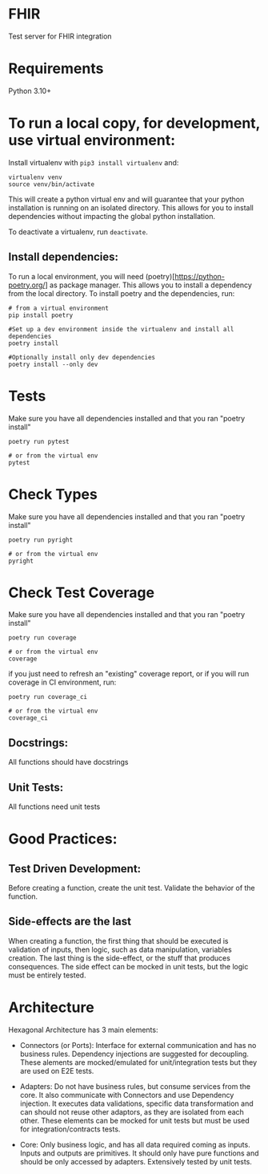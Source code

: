# FHIR
Test server for FHIR integration

# Requirements

Python 3.10+

# To run a local copy, for development, use virtual environment:

Install virtualenv with `pip3 install virtualenv` and:

```
virtualenv venv
source venv/bin/activate
```

This will create a python virtual env and will guarantee that your python installation is running on an isolated directory.
This allows for you to install dependencies without impacting the global python installation.

To deactivate a virtualenv, run `deactivate`.

## Install dependencies:
To run a local environment, you will need (poetry)[https://python-poetry.org/] as package manager. This allows you to install a dependency from the local directory.
To install poetry and the dependencies, run:

```
# from a virtual environment
pip install poetry

#Set up a dev environment inside the virtualenv and install all dependencies
poetry install

#Optionally install only dev dependencies
poetry install --only dev
```

# Tests
Make sure you have all dependencies installed and that you ran "poetry install"
```
poetry run pytest

# or from the virtual env
pytest
```

# Check Types
Make sure you have all dependencies installed and that you ran "poetry install"
```
poetry run pyright

# or from the virtual env
pyright
```

# Check Test Coverage
Make sure you have all dependencies installed and that you ran "poetry install"
```
poetry run coverage

# or from the virtual env
coverage
```

if you just need to refresh an "existing" coverage report, or if you will run coverage in CI environment, run:

```
poetry run coverage_ci

# or from the virtual env
coverage_ci
```

## Docstrings:
All functions should have docstrings

## Unit Tests:
All functions need unit tests

# Good Practices:

## Test Driven Development:
Before creating a function, create the unit test. Validate the behavior of the function.

## Side-effects are the last
When creating a function, the first thing that should be executed is validation of inputs, then logic, such as data manipulation, variables creation.
The last thing is the side-effect, or the stuff that produces consequences. The side effect can be mocked in unit tests, but the logic must be entirely tested.

# Architecture

Hexagonal Architecture has 3 main elements:

- Connectors (or Ports): Interface for external communication and has no business rules. Dependency injections are suggested for decoupling. These alements are mocked/emulated for unit/integration tests but they are used on E2E tests.

- Adapters: Do not have business rules, but consume services from the core. It also communicate with Connectors and use Dependency injection. It executes data validations, specific data transformation and can should not reuse other adaptors, as they are isolated from each other. These elements can be mocked for unit tests but must be used for integration/contracts tests.

- Core: Only business logic, and has all data required coming as inputs. Inputs and outputs are primitives. It should only have pure functions and should be only accessed by adapters. Extensively tested by unit tests.